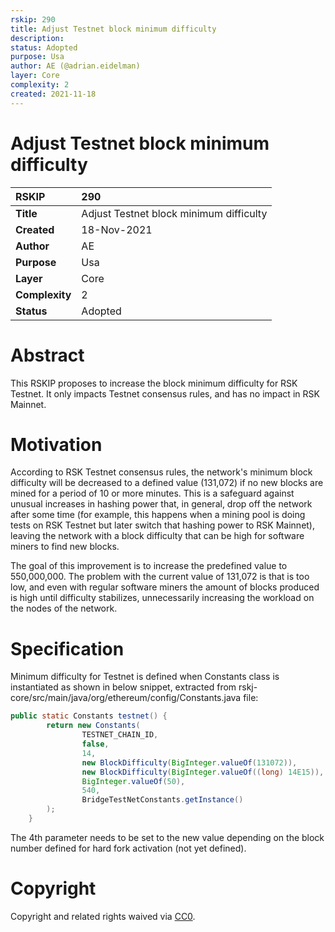 ```yaml
---
rskip: 290
title: Adjust Testnet block minimum difficulty
description: 
status: Adopted
purpose: Usa
author: AE (@adrian.eidelman)
layer: Core
complexity: 2
created: 2021-11-18
---
```

# Adjust Testnet block minimum difficulty

|RSKIP          |290           |
| :------------ |:-------------|
|**Title**      |Adjust Testnet block minimum difficulty|
|**Created**    |18-Nov-2021 |
|**Author**     |AE |
|**Purpose**    |Usa |
|**Layer**      |Core |
|**Complexity** |2 |
|**Status**     |Adopted |

# **Abstract**

This RSKIP proposes to increase the block minimum difficulty for RSK Testnet. It only impacts Testnet consensus rules, and has no impact in RSK Mainnet.

# **Motivation**

According to RSK Testnet consensus rules, the network's minimum block difficulty will be decreased to a defined value (131,072) if no new blocks are mined for a period of 10 or more minutes. This is a safeguard against unusual increases in hashing power that, in general, drop off the network after some time (for example, this happens when a mining pool is doing tests on RSK Testnet but later switch that hashing power to RSK Mainnet), leaving the network with a block difficulty that can be high for software miners to find new blocks.

The goal of this improvement is to increase the predefined value to 550,000,000. The problem with the current value of 131,072 is that is too low, and even with regular software miners the amount of blocks produced is high until difficulty stabilizes, unnecessarily increasing the workload on the nodes of the network.

# **Specification**

Minimum difficulty for Testnet is defined when Constants class is instantiated as shown in below snippet, extracted from rskj-core/src/main/java/org/ethereum/config/Constants.java file:

```java
public static Constants testnet() {
        return new Constants(
                TESTNET_CHAIN_ID,
                false,
                14,
                new BlockDifficulty(BigInteger.valueOf(131072)),
                new BlockDifficulty(BigInteger.valueOf((long) 14E15)),
                BigInteger.valueOf(50),
                540,
                BridgeTestNetConstants.getInstance()
        );
    }
```

The 4th parameter needs to be set to the new value depending on the block number defined for hard fork activation (not yet defined).


# **Copyright**

Copyright and related rights waived via [CC0](https://creativecommons.org/publicdomain/zero/1.0/).
